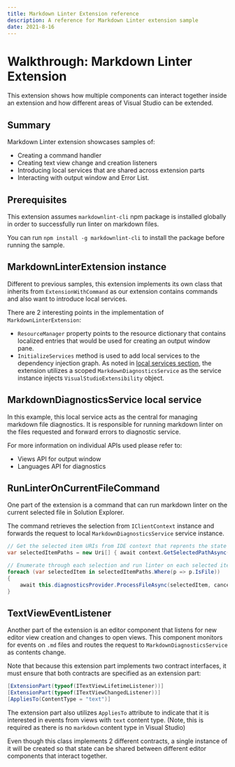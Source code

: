 ```yaml
---
title: Markdown Linter Extension reference
description: A reference for Markdown Linter extension sample
date: 2021-8-16
---
```


# Walkthrough: Markdown Linter Extension

This extension shows how multiple components can interact together inside an extension and how different areas of Visual Studio can be extended.

## Summary
Markdown Linter extension showcases samples of:

* Creating a command handler
* Creating text view change and creation listeners
* Introducing local services that are shared across extension parts
* Interacting with output window and Error List.

## Prerequisites
This extension assumes `markdownlint-cli` npm package is installed globally in order to successfully run linter on markdown files.

You can run `npm install -g markdownlint-cli` to install the package before running the sample.

## MarkdownLinterExtension instance
Different to previous samples, this extension implements its own class that inherits from `ExtensionWithCommand` as our extension contains commands and also want to introduce local services.

There are 2 interesting points in the implementation of `MarkdownLinterExtension`:

* `ResourceManager` property points to the resource dictionary that contains localized entries that would be used for creating an output window pane.
* `InitializeServices` method is used to add local services to the dependency injection graph. As noted in [local services section](../inside-the-sdk/extension-anatomy.md/#local-extension-services), the extension utilizes a scoped `MarkdownDiagnosticsService` as the service instance injects `VisualStudioExtensibility` object.

## MarkdownDiagnosticsService local service
In this example, this local service acts as the central for managing markdown file diagnostics. It is responsible for running markdown linter on the files requested and forward errors to diagnostic service.

For more information on individual APIs used please refer to:

* Views API for output window
* Languages API for diagnostics

## RunLinterOnCurrentFileCommand
One part of the extension is a command that can run markdown linter on the current selected file in Solution Explorer.

The command retrieves the selection from `IClientContext` instance and forwards the request to local `MarkdownDiagnosticsService` service instance.

```csharp
// Get the selected item URIs from IDE context that reprents the state when command was executed.
var selectedItemPaths = new Uri[] { await context.GetSelectedPathAsync(cancellationToken) };

// Enumerate through each selection and run linter on each selected item.
foreach (var selectedItem in selectedItemPaths.Where(p => p.IsFile))
{
    await this.diagnosticsProvider.ProcessFileAsync(selectedItem, cancellationToken);
}
```    

## TextViewEventListener
Another part of the extension is an editor component that listens for new editor view creation and changes to open views. This component monitors for events on `.md` files and routes the request to `MarkdownDiagnosticsService` as contents change.

Note that because this extension part implements two contract interfaces, it must ensure that both contracts are specified as an extension part:

```csharp
[ExtensionPart(typeof(ITextViewLifetimeListener))]
[ExtensionPart(typeof(ITextViewChangedListener))]
[AppliesTo(ContentType = "text")]
```

The extension part also utilizes `AppliesTo` attribute to indicate that it is interested in events from views with `text` content type. (Note, this is required as there is no `markdown` content type in Visual Studio)

Even though this class implements 2 different contracts, a single instance of it will be created so that state can be shared between different editor components that interact together.
